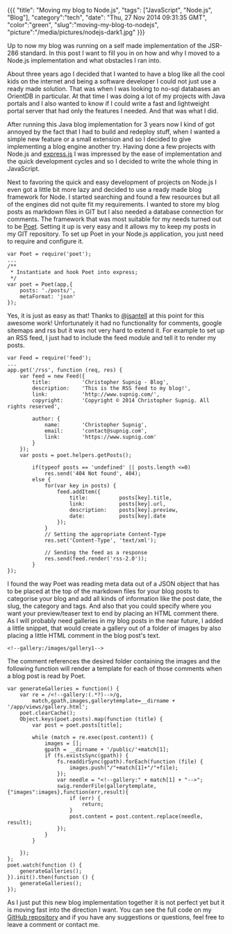 {{{
    "title": "Moving my blog to Node.js",
    "tags": ["JavaScript", "Node.js", "Blog"],
    "category":"tech",
    "date": "Thu, 27 Nov 2014 09:31:35 GMT",
    "color":"green",
    "slug":"moving-my-blog-to-nodejs",
    "picture":"/media/pictures/nodejs-dark1.jpg"
}}}

Up to now my blog was running on a self made implementation of the JSR-286
standard. In this post I want to fill you in on how and why I moved to a
Node.js implementation and what obstacles I ran into.
<!--more-->
About three years ago I decided that I wanted to have a blog like all the cool
kids on the internet and being a software developer I could not just use a ready
made solution. That was when I was looking to no-sql databases an OrientDB in particular.
At that time I was doing a lot of my projects with Java portals and I also wanted to know
if I could write a fast and lightweight portal server that had only the features I needed.
And that was what I did.

After running this Java blog implementation for 3 years now I kind of got annoyed by the fact
that I had to build and redeploy stuff, when I wanted a simple new feature or a small extension
and so I decided to give implementing a blog engine another try. Having done a few projects
with Node.js and [express.js](http://expressjs.com/) I was impressed by the ease of implementation
and the quick development cycles and so I decided to write the whole thing in JavaScript.

Next to favoring the quick and easy development of projects on Node.js I even got a little bit
more lazy and decided to use a ready made blog framework for Node. I started searching and found
a few resources but all of the engines did not quite fit my requirements. I wanted to store my
blog posts as markdown files in GIT but I also needed a database connection for comments.
The framework that was most suitable for my needs turned out to be [Poet](http://jsantell.github.io/poet/).
Setting it up is very easy and it allows my to keep my posts in my GIT repository. To set up
Poet in your Node.js application, you just need to require and configure it.

    var Poet = require('poet');
    ...
    /**
     * Instantiate and hook Poet into express;
     */
    var poet = Poet(app,{
        posts: './posts/',
        metaFormat: 'json'
    });

Yes, it is just as easy as that! Thanks to [@jsantell](https://twitter.com/jsantell) at this point for this awesome work!
Unfortunately it had no functionality for comments, google sitemaps and rss but it was not very hard to extend it.
For example to set up an RSS feed, I just had to include the feed module and tell it to render my posts.

    var Feed = require('feed');
    ...
    app.get('/rss', function (req, res) {
        var feed = new Feed({
            title:          'Christopher Supnig - Blog',
            description:    'This is the RSS feed to my blog!',
            link:           'http://www.supnig.com/',
            copyright:      'Copyright © 2014 Christopher Supnig. All rights reserved',

            author: {
                name:       'Christopher Supnig',
                email:      'contact@supnig.com',
                link:       'https://www.supnig.com'
            }
        });
        var posts = poet.helpers.getPosts();

            if(typeof posts == 'undefined' || posts.length <=0)
                res.send('404 Not found', 404);
            else {
                for(var key in posts) {
                    feed.addItem({
                        title:          posts[key].title,
                        link:           posts[key].url,
                        description:    posts[key].preview,
                        date:           posts[key].date
                    });
                }
                // Setting the appropriate Content-Type
                res.set('Content-Type', 'text/xml');

                // Sending the feed as a response
                res.send(feed.render('rss-2.0'));
            }
    });

I found the way Poet was reading meta data out of a JSON object that has to be placed at the top of the markdown files
for your blog posts to categorise your blog and add all kinds of information like the post date, the slug, the category and tags.
And also that you could specify where you want your preview/teaser text to end by placing an HTML comment there. As I will
probably need galleries in my blog posts in the near future, I added a little snippet, that would create a gallery out of a
folder of images by also placing a little HTML comment in the blog post's text.

    <!--gallery:/images/gallery1-->

The comment references the desired folder containing the images and the following function will render a template for each of those comments when
a blog post is read by Poet.

    var generateGalleries = function() {
        var re = /<!--gallery:(.*?)-->/g,
            match,gpath,images,gallerytemplate=__dirname + '/app/views/gallery.html';
        poet.clearCache();
        Object.keys(poet.posts).map(function (title) {
            var post = poet.posts[title];

            while (match = re.exec(post.content)) {
                images = [];
                gpath = __dirname + '/public/'+match[1];
                if (fs.existsSync(gpath)) {
                    fs.readdirSync(gpath).forEach(function (file) {
                        images.push("/"+match[1]+"/"+file);
                    });
                    var needle = "<!--gallery:" + match[1] + "-->";
                    swig.renderFile(gallerytemplate,{"images":images},function(err,result){
                        if (err) {
                            return;
                        }
                        post.content = post.content.replace(needle, result);
                    });
                }
            }

        });
    };
    poet.watch(function () {
        generateGalleries();
    }).init().then(function () {
        generateGalleries();
    });

As I just put this new blog implementation together it is not perfect yet but it is moving fast into the direction I want.
You can see the full code on my [GitHub repository](https://github.com/csupnig/www.supnig.com) and if you have any suggestions
or questions, feel free to leave a comment or contact me.
